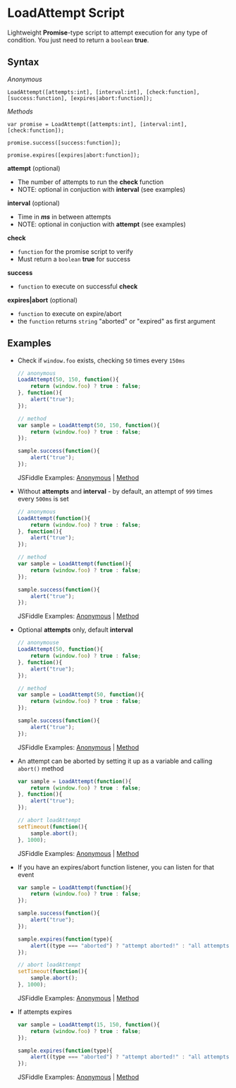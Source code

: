 LoadAttempt Script
==================
Lightweight **Promise**-type script to attempt execution for any type of condition. You just need to return a `boolean` **true**.


Syntax
------

*Anonymous*
```
LoadAttempt([attempts:int], [interval:int], [check:function], [success:function], [expires|abort:function]);
```

*Methods*
```
var promise = LoadAttempt([attempts:int], [interval:int], [check:function]);

promise.success([success:function]);

promise.expires([expires|abort:function]);

```


**attempt** (optional)

- The number of attempts to run the **check** function
- NOTE: optional in conjuction with **interval** (see examples)

**interval** (optional)

- Time in ***ms*** in between attempts
- NOTE: optional in conjuction with **attempt** (see examples)

**check**

- `function` for the promise script to verify
- Must return a `boolean` **true** for success

**success**

- `function` to execute on successful **check**

**expires|abort** (optional)

- `function` to execute on expire/abort 
- the `function` returns `string` "aborted" or "expired" as first argument


Examples
--------

- Check if `window.foo` exists, checking `50` times every `150ms`

  ```js
  // anonymous
  LoadAttempt(50, 150, function(){
      return (window.foo) ? true : false;
  }, function(){
      alert("true");
  });
  
  // method
  var sample = LoadAttempt(50, 150, function(){
      return (window.foo) ? true : false;
  });
  
  sample.success(function(){
      alert("true");
  });
  
  ```
  
  JSFiddle Examples: [Anonymous](http://jsfiddle.net/mitzerh/d5psqsxg/) | [Method](http://jsfiddle.net/mitzerh/mjvfbsbp/)


- Without **attempts** and **interval** - by default, an attempt of `999` times every `500ms` is set

  ```js
  // anonymous
  LoadAttempt(function(){
      return (window.foo) ? true : false;
  }, function(){
      alert("true");
  });
  
  // method
  var sample = LoadAttempt(function(){
      return (window.foo) ? true : false;
  });
  
  sample.success(function(){
      alert("true");
  });
  ```
  
  JSFiddle Examples: [Anonymous](http://jsfiddle.net/mitzerh/d5psqsxg/2/) | [Method](http://jsfiddle.net/mitzerh/mjvfbsbp/1/)


- Optional **attempts** only, default **interval**

  ```js
  // anonymouse
  LoadAttempt(50, function(){
      return (window.foo) ? true : false;
  }, function(){
      alert("true");
  });
  
  // method
  var sample = LoadAttempt(50, function(){
      return (window.foo) ? true : false;
  });
  
  sample.success(function(){
      alert("true");
  });
  ```

  JSFiddle Examples: [Anonymous](http://jsfiddle.net/mitzerh/d5psqsxg/3/) | [Method](http://jsfiddle.net/mitzerh/mjvfbsbp/2/)


- An attempt can be aborted by setting it up as a variable and calling `abort()` method

  ```js
  var sample = LoadAttempt(function(){
      return (window.foo) ? true : false;
  }, function(){
      alert("true");
  });
  
  // abort loadAttempt
  setTimeout(function(){
      sample.abort();
  }, 1000);
  ```

  JSFiddle Examples: [Anonymous](http://jsfiddle.net/mitzerh/d5psqsxg/4/) | [Method](http://jsfiddle.net/mitzerh/mjvfbsbp/3/)


- If you have an expires/abort function listener, you can listen for that event

  ```js
  var sample = LoadAttempt(function(){
      return (window.foo) ? true : false;
  });
  
  sample.success(function(){
      alert("true");
  });
  
  sample.expires(function(type){
      alert((type === "aborted") ? "attempt aborted!" : "all attempts expired!");
  });
  
  // abort loadAttempt
  setTimeout(function(){
      sample.abort();
  }, 1000);
  ```

  JSFiddle Examples: [Anonymous](http://jsfiddle.net/mitzerh/d5psqsxg/5/) | [Method](http://jsfiddle.net/mitzerh/mjvfbsbp/4/)


- If attempts expires
  
  ```js
  var sample = LoadAttempt(15, 150, function(){
      return (window.foo) ? true : false;
  });
  
  sample.expires(function(type){
      alert((type === "aborted") ? "attempt aborted!" : "all attempts expired!");
  });
  ```

  JSFiddle Examples: [Anonymous](http://jsfiddle.net/mitzerh/d5psqsxg/6/) | [Method](http://jsfiddle.net/mitzerh/mjvfbsbp/5/)
  
